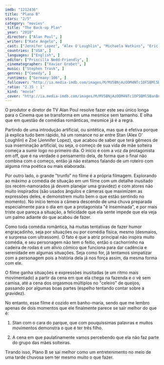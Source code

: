 ```yaml
---
imdb: "1212436"
title: "Plano B"
stars: "2/5"
category: "movies"
_title: "The Back-up Plan"
_year: "2010"
_director: ["Alan Poul", ]
_writer: ["Kate Angelo", ]
_cast: ["Jennifer Lopez", "Alex O'Loughlin", "Michaela Watkins", "Eric Christian Olsen", "Anthony Anderson", "Noureen DeWulf", "Melissa McCarthy", "Tom Bosley", "Maribeth Monroe", ]
_countries: ["USA", ]
_languages: ["English", ]
_editor: ["Priscilla Nedd-Friendly", ]
_cinematographer: ["Xavier Grobet", ]
_music: ["Stephen Trask", ]
_genres: ["Comedy", ]
_runtimes: ["Germany:106", ]
_fullcover: "http://ia.media-imdb.com/images/M/MV5BNjAzODM4NTc1OF5BMl5BanBnXkFtZTcwNDU2ODUzMw@@.jpg"
_ratio: "2.35 : 1"
_kind: "movie"
_cover: "http://ia.media-imdb.com/images/M/MV5BNjAzODM4NTc1OF5BMl5BanBnXkFtZTcwNDU2ODUzMw@@._V1._SX95_SY140_.jpg"
---
```

O produtor e diretor de TV Alan Poul resolve fazer este seu único longa para o Cinema que se transforma em uma mesmice sem tamanho. E olha que em questão de comédias românticas, mesmice já é a regra.

Partindo de uma introdução artificial, ou sintética, mas que é efetiva porque já explica tudo bem rápido, há um romance no ar entre Stan (Alex O' Loughlin) e Zoe (Jennifer Lopez), que acabou de saber que terá gêmeos de sua inseminação artificial, ou seja, o começo de sua vida de mãe solteira começa a sumir logo no primeiro dia. O início é com a voz da protagonista em off, que é na verdade o pensamento dela, de forma que o final não combina com o começo, então já não estamos falando de um roteiro com alguma rima poética ou mais elaborada.

Por outro lado, o grande "trunfo" no filme é a própria filmagem. Explorando ao máximo a comédia de situação em um filme com um detalhe inusitado (os recém-namorados já devem planejar uma gravidez) e com atores não muito inspirados (são usados ângulos e câmeras que maximizem as expressões deles, e demonstrem muito bem o que estão sentindo no momento). No início temos a câmera descendo de uma chuva preparada especialmente para o dia em que a protagonista "é inseminada", e por mais triste que pareça a situação, a felicidade que ela sente impede que ela veja um palmo adiante do que acabou de fazer.

Como toda comédia romântica, há muitas tentativas de fazer humor engraçadinho, seja por situações ou por comédia física, mesmo (desmaios, e surpresa com ultrassom). O fato é que a atriz principal não inspira muito comédia, e seu personagem não tem o feitio, então o cachorrinho na cadeira de rodas é um alívio cômico que funciona para dar cadência e serenidade em algumas situações. Seja como for, já tentamos simpatizar com a personagem pois a história dela já nos força assim, da mesma forma com ele.

O filme ganha situações e expressões inusitadas (e um ritmo mais movimentado) a partir da cena em que ela chega na fazenda e o vê sem camisa, até a cena dos orgasmos múltiplos no "celeiro" de queijos, passando por algumas boas partes (espelho tentando contar sobre a gravidez).

No entanto, esse filme é cozido em banho-maria, sendo que me lembro apenas de dois momentos que ele finalmente parece se sair melhor do que é:

1. Stan com o cara do parque, que com pouquíssimas palavras e muitos movimentos demonstra o que é ter três filho.

2. A cena em que paulatinamente vamos percebendo que ela não faz parte do grupo das mães solteiras.

Tirando isso, Plano B se sai melhor como um entretenimento no meio de uma tarde chuvosa sem ter mesmo muito o que fazer.
